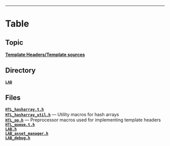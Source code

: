 
***

# Table
## Topic
**[Template Headers/Template sources](topic-template-headers.md)**  
## Directory
**[`LAB`](LAB.md)**  
## Files
**[`HTL_hasharray.t.h`](HTL_hasharray.t.h.md)**  
**[`HTL_hasharray_util.h`](HTL_hasharray_util.h.md)** &#8213; Utility macros for hash arrays  
**[`HTL_pp.h`](HTL_pp.h.md)** &#8213; Preprocessor macros used for implementing template headers  
**[`HTL_queue.t.h`](HTL_queue.t.h.md)**  
**[`LAB.h`](LAB.h.md)**  
**[`LAB_asset_manager.h`](LAB_asset_manager.h.md)**  
**[`LAB_debug.h`](LAB_debug.h.md)**  
